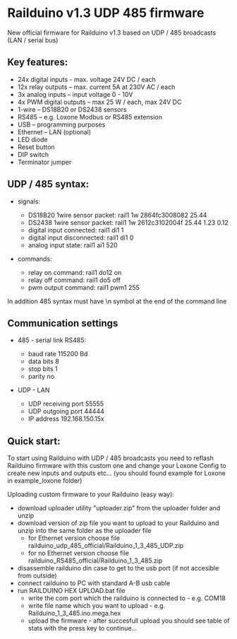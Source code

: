 # Railduino v1.3 UDP 485 firmware

New official firmware for Railduino v1.3 based on UDP / 485 broadcasts (LAN / serial bus)

Key features:
---------------

- 24x digital inputs - max. voltage 24V DC / each
- 12x relay outputs – max. current 5A at 230V AC / each
- 3x analog inputs – input voltage 0 - 10V
- 4x PWM digital outputs – max 25 W / each, max 24V DC
- 1-wire – DS18B20 or DS2438 sensors 
- RS485 – e.g. Loxone Modbus or RS485 extension
- USB – programming purposes
- Ethernet – LAN (optional)
- LED diode
- Reset button
- DIP switch
- Terminator jumper

UDP / 485 syntax:
---------------------
 
   - signals:
     - DS18B20 1wire sensor packet:    rail1 1w 2864fc3008082 25.44
     - DS2438 1wire sensor packet:     rail1 1w 2612c3102004f 25.44 1.23 0.12
     - digital input connected:        rail1 di1 1
     - digital input disconnected:     rail1 di1 0
     - analog input state:             rail1 ai1 520
   
   - commands:
     - relay on command:               rail1 do12 on
     - relay off command:              rail1 do5 off
     - pwm output command:             rail1 pwm1 255

In addition 485 syntax must have \n symbol at the end of the command line

Communication settings
-----------------------

- 485 - serial link RS485:
  - baud rate                    115200 Bd
  - data bits                        8
  - stop bits                         1
  - parity                                              no
  
- UDP - LAN
  - UDP receiving port                           55555
  - UDP outgoing port                            44444
  - IP address   192.168.150.15x

Quick start:
----------------------

To start using Railduino with UDP / 485 broadcasts you need to reflash Railduino firmware with this custom one and change
your Loxone Config to create new inputs and outputs etc... (you should found example for Loxone in example_loxone folder)

Uploading custom firmware to your Railduino (easy way):

- download uploader utility "uploader.zip" from the uploader folder and unzip
- download version of zip file you want to upload to your Railduino and unzip into the same folder as the uploader file
  - for Ethernet version choose file railduino_udp_485_official/Railduino_1_3_485_UDP.zip
  - for no Ethernet version choose file railduino_RS485_official/Railduino_1_3_485.zip
- disassemble railduino din case to get to the usb port (if not accesible from outside)
- connect railduino to PC with standard A-B usb cable
- run RAILDUINO HEX UPLOAD.bat file
  - write the com port which the railduino is connected to - e.g. COM18
  - write file name which you want to upload - e.g. Railduino_1_3_485.ino.mega.hex
  - upload the firmware - after succesfull upload you should see table of stats with the press key to continue...
  
